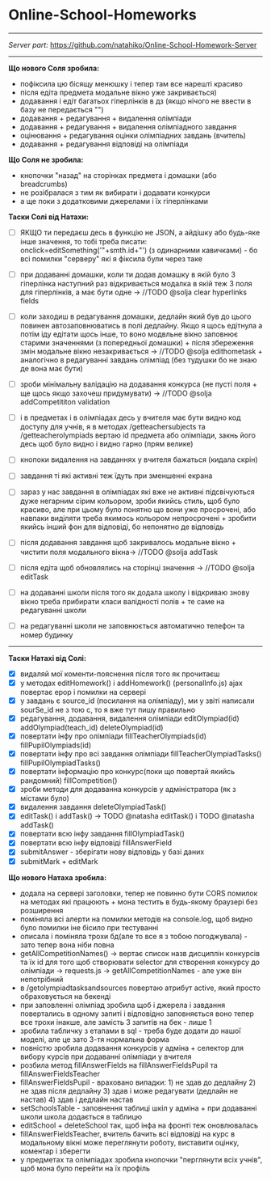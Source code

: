 # Online-School-Homeworks
---
*Server part:* https://github.com/natahiko/Online-School-Homework-Server

---

**Що нового Соля зробила:**
- пофіксила цю бісящу менюшку і тепер там все нарешті красиво
- після едіта предмета модальне вікно уже закривається)
- додавання і едіт багатьох гіперлінків в дз (якщо нічого не ввести в базу не передається "")
- додавання + редагування + видалення олімпіади
- додавання + редагування + видалення олімпіадного завдання
- оцінювання + редагування оцінки олімпіадних завдань (вчитель)
- додавання + редагування відповіді на олімпіади


**Що Соля не зробила:**
- кнопочки "назад" на сторінках предмета і домашки (або breadcrumbs)
- не розібралася з тим як вибирати і додавати конкурси 
- а ще поки з додатковими джерелами і їх гіперлінками

**Таски Солі від Натахи:**
- [ ] ЯКЩО ти передаєш десь в функцію не JSON, а айдішку або будь-яке інше значення, то тобі треба писати: onclick=editSomething('"+smth.id+"') (з одинарними кавичками) - бо всі помилки "серверу" які я фіксила були через таке

- [ ] при додаванні домашки, коли ти додав домашку в якій було 3 гіперлінка наступний раз відкривається модалка в якій теж 3 поля для гіперлінків, а має бути одне -> //TODO @solja clear hyperlinks fields

- [ ] коли заходиш в редагування домашки, дедлайн який був до цього повинен автозаповнюватись в полі дедлайну. Якщо я щось едітнула а потім іду едітати щось інше, то воно модвльне вікно заповнює старими значеннями (з попередньої домашки) + після збереження змін модальне вікно незакривається -> //TODO @solja edithometask + аналогічно в редагуванні завдань олімпіад (без тудушки бо не знаю де вона має бути)

- [ ] зроби мінімальну валідацію на додавання конкурса (не пусті поля + ще щось якщо захочеш придумувати) -> //TODO @solja addCompetititon validation

- [ ] і в предметах і в олімпіадах десь у вчителя має бути видно код доступу для учнів, я в методах /getteachersubjects та /getteacherolympiads вертаю id предмета або олімпіади, закнь його десь щоб було видно і видно гарно (прям велике)

- [ ] кнопоки видалення на завданнях у вчителя бажаться (кидала скрін)
- [ ] завдання ті які активні теж їдуть при зменшенні екрана
- [ ] зараз у нас завдання в олімпіадах які вже не активні підсвічуються дуже негарним сірим кольором, зроби якийсь стиль, щоб було красиво, але при цьому було понятно що вони уже просрочені, або навпаки виділяти треба якимось кольором непросрочені + зробити якийсь інший фон для відповіді, бо непонятно де відповідь

- [ ] після додавання завдання щоб закривалось модальне вікно + чистити поля модального вікна-> //TODO @solja addTask
- [ ] після едіта щоб обновлялись на сторінці значення -> //TODO @solja editTask
- [ ] на додаванні школи після того як додала школу і відкриваю знову вікно треба прибирати класи валідності полів + те саме на редагуванні школи
- [ ] на редагуванні школи не заповнюється автоматично телефон та номер будинку

---

**Таски Натахі від Солі:**
- [x] видаляй мої коменти-пояснення після того як прочитаєш
- [x] у методах editHomework() i addHomework() (personalInfo.js) ajax повертає ерор і помилки на сервері
- [x] у завдань є source_id (посилання на олімпіаду), ми у звіті написали sourSe_id не з тою с, то я вже тут пишу правильно
- [x] редагування, додавання, видалення олімпіади editOlympiad(id) addOlympiad(teach_id) deleteOlympiad(id)
- [x] повертати інфу про олімпіади fillTeacherOlympiads(id) fillPupilOlympiads(id)
- [x] повертати інфу про всі завдання олімпіади fillTeacherOlympiadTasks() fillPupilOlympiadTasks()
- [x] повертати інформацію про конкурс(поки що повертай якийсь рандомний) fillCompetition()
- [x] зроби методи для додаванна конкурсів у адміністратора (як з містами було)
- [x] видалення завдання deleteOlympiadTask()
- [x] editTask() i addTask() -> TODO @natasha editTask()  i TODO @natasha addTask()
- [x] повертати всю інфу завдання fillOlympiadTask()
- [x] повертати всю інфу відповіді fillAnswerField
- [x] submitAnswer - зберігати нову відповідь у базі даних
- [x] submitMark + editMark

**Що нового Натаха зробила:**
* додала на сервері заголовки, тепер не повинно бути CORS помилок на методах які працюють + мона тестить в будь-якому браузері без розширення
* поміняла всі алерти на помилки методів на console.log, щоб видно було помилки іне бісило при тестуванні
* описала і поміняла трохи бд(але то все я з тобою погоджувала) - зато тепер вона ніби повна
* getAllCompetitionNames() -> вертає список назв дисциплін конкурсів та їх id для того щоб створювати selector для створення конкурсу до олімпіади -> requests.js -> getAllCompetitionNames - але уже він непотрібний
* в /getolympiadtasksandsources повертаю атрибут active, який просто обраховується на бекенді
* при заповленні олімпіад зробила щоб і джерела і завдання повертались в одному запиті і відповідно заповняється воно тепер все трохи інакше, але замість 3 запитів на бек - лише 1
* зробила табличку з етапами в sql - треба буде додати до нашої моделі, але це зато 3-тя нормальна форма
* повністю зробила додавання конкурсів у адміна + селектор для вибору курсів при додаванні олімпіади у вчителя
* розбила метод fillAnswerFields на fillAnswerFieldsPupil та fillAnswerFieldsTeacher
* fillAnswerFieldsPupil  - враховано випадки:
        1) не здав до дедлайну
        2) не здав після дедлайну
        3) здав і може редагувати (дедлайн не настав)
        4) здав і дедлайн настав
* setSchoolsTable - заповнення таблиці шкіл у адміна + при додаванні школи школа додається в таблицю
* editSchool + deleteSchool так, щоб інфа на фронті теж оновлювалась
* fillAnswerFieldsTeacher, вчитель бачить всі відповіді на курс в модальному вікні може переглянути роботу, виставити оцінку, коментар і зберегти
* у предметах та олімпіадах зробила кнопочки "перглянути всіх учнів", щоб мона було перейти на їх профіль
